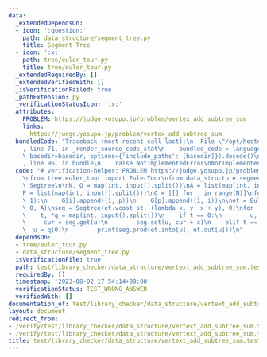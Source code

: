 ```yaml
---
data:
  _extendedDependsOn:
  - icon: ':question:'
    path: data_structure/segment_tree.py
    title: Segment Tree
  - icon: ':x:'
    path: tree/euler_tour.py
    title: tree/euler_tour.py
  _extendedRequiredBy: []
  _extendedVerifiedWith: []
  _isVerificationFailed: true
  _pathExtension: py
  _verificationStatusIcon: ':x:'
  attributes:
    PROBLEM: https://judge.yosupo.jp/problem/vertex_add_subtree_sum
    links:
    - https://judge.yosupo.jp/problem/vertex_add_subtree_sum
  bundledCode: "Traceback (most recent call last):\n  File \"/opt/hostedtoolcache/PyPy/3.7.13/x64/site-packages/onlinejudge_verify/documentation/build.py\"\
    , line 71, in _render_source_code_stat\n    bundled_code = language.bundle(stat.path,\
    \ basedir=basedir, options={'include_paths': [basedir]}).decode()\n  File \"/opt/hostedtoolcache/PyPy/3.7.13/x64/site-packages/onlinejudge_verify/languages/python.py\"\
    , line 96, in bundle\n    raise NotImplementedError\nNotImplementedError\n"
  code: "# verification-helper: PROBLEM https://judge.yosupo.jp/problem/vertex_add_subtree_sum\n\
    \nfrom tree.euler_tour import EulerTour\nfrom data_structure.segment_tree import\
    \ Segtree\n\nN, Q = map(int, input().split())\nA = list(map(int, input().split()))\n\
    P = list(map(int, input().split()))\nG = [[] for _ in range(N)]\nfor i, p in enumerate(P,\
    \ 1):\n    G[i].append((1, p))\n    G[p].append((1, i))\n\net = EulerTour(N, G,\
    \ 0, A)\nseg = Segtree(et.vcost_st, (lambda x, y: x + y), 0)\nfor _ in range(Q):\n\
    \    t, *q = map(int, input().split())\n    if t == 0:\n        u, x = q\n   \
    \     cur = seg.get(u)\n        seg.set(u, cur + x)\n    elif t == 1:\n      \
    \  u = q[0]\n        print(seg.prod(et.into[u], et.out[u]))\n"
  dependsOn:
  - tree/euler_tour.py
  - data_structure/segment_tree.py
  isVerificationFile: true
  path: test/library_checker/data_structure/vertext_add_subtree_sum.test.py
  requiredBy: []
  timestamp: '2023-08-02 17:54:14+09:00'
  verificationStatus: TEST_WRONG_ANSWER
  verifiedWith: []
documentation_of: test/library_checker/data_structure/vertext_add_subtree_sum.test.py
layout: document
redirect_from:
- /verify/test/library_checker/data_structure/vertext_add_subtree_sum.test.py
- /verify/test/library_checker/data_structure/vertext_add_subtree_sum.test.py.html
title: test/library_checker/data_structure/vertext_add_subtree_sum.test.py
---
```


